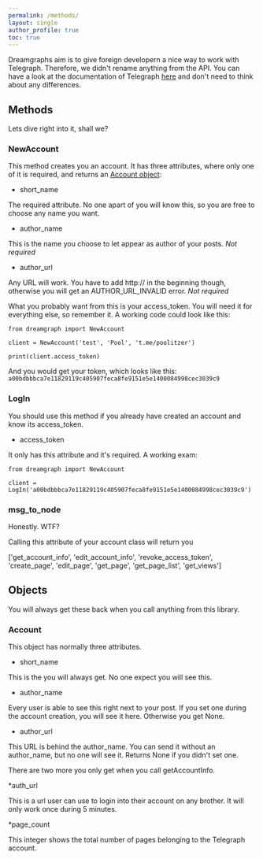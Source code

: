 ```yaml
---
permalink: /methods/
layout: single
author_profile: true
toc: true
---
```

Dreamgraphs aim is to give foreign developern a nice way to work with Telegraph. Therefore, we didn't rename anything from the API. You can have a look at the documentation of Telegraph [here](http://telegra.ph/api) and don't need to think about any differences.

## Methods

Lets dive right into it, shall we?

### NewAccount

This method creates you an account. It has three attributes, where only one of it is required, and returns an [Account object](#account):

* short_name

The required attribute. No one apart of you will know this, so you are free to choose any name you want. 

* author_name

This is the name you choose to let appear as author of your posts. _Not required_

* author_url

Any URL will work. You have to add http:// in the beginning though, otherwise you will get an AUTHOR_URL_INVALID error. _Not required_

What you probably want from this is your access_token. You will need it for everything else, so remember it. A working code could look like this:
```
from dreamgraph import NewAccount

client = NewAccount('test', 'Pool', 't.me/poolitzer')

print(client.access_token)

```
And you would get your token, which looks like this:
`a00bdbbbca7e11829119c405907feca8fe9151e5e1400084998cec3039c9`


### LogIn

You should use this method if you already have created an account and know its access_token. 

* access_token

It only has this attribute and it's required. A working exam:

```
from dreamgraph import NewAccount

client = LogIn('a00bdbbbca7e11829119c405907feca8fe9151e5e1400084998cec3039c9')

```

### msg_to_node

Honestly. WTF?

Calling this attribute of your account class will return you 

['get_account_info', 'edit_account_info', 'revoke_access_token', 'create_page', 'edit_page', 'get_page', 'get_page_list', 'get_views']

## Objects

You will always get these back when you call anything from this library.

### Account

This object has normally three attributes.

* short_name

This is the you will always get. No one expect you will see this.

* author_name

Every user is able to see this right next to your post. If you set one during the account creation, you will see it here. Otherwise you get None.

* author_url

This URL is behind the author_name. You can send it without an author_name, but no one will see it. Returns None if you didn't set one.

There are two more you only get when you call getAccountInfo.

*auth_url

This is a url user can use to login into their account on any brother. It will only work once during 5 minutes.

*page_count

This integer shows the total number of pages belonging to the Telegraph account.